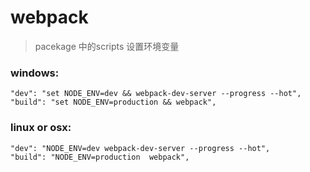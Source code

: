 # webpack

> pacekage 中的scripts 设置环境变量

### windows:
```
"dev": "set NODE_ENV=dev && webpack-dev-server --progress --hot",
"build": "set NODE_ENV=production && webpack",
```

### linux or osx:

```
"dev": "NODE_ENV=dev webpack-dev-server --progress --hot",
"build": "NODE_ENV=production  webpack",
```
